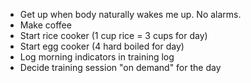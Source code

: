 - Get up when body naturally wakes me up. No alarms.
- Make coffee
- Start rice cooker (1 cup rice = 3 cups for day)
- Start egg cooker (4 hard boiled for day)
- Log morning indicators in training log
- Decide training session "on demand" for the day